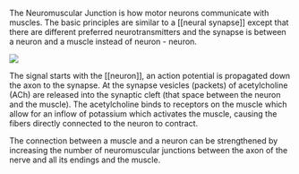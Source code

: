 The Neuromuscular Junction is how motor neurons communicate with muscles.  The basic principles are similar to a [[neural synapse]] except that there are different preferred neurotransmitters and the synapse is between a neuron and a muscle instead of neuron - neuron.

![](http://www.muskingum.edu/~asantas/Biology%20228/Chapter9_muscle_part2_2006_files/slide0031_image010.jpg)

The signal starts with the [[neuron]], an action potential is propagated down the axon to the synapse.  At the synapse vesicles (packets) of acetylcholine (ACh) are released into the synaptic cleft (that space between the neuron and the muscle).  The acetylcholine binds to receptors on the muscle which allow for an inflow of potassium which activates the muscle, causing the fibers directly connected to the neuron to contract.

The connection between a muscle and a neuron can be strengthened by increasing the number of neuromuscular junctions between the axon of the nerve and all its endings and the muscle.